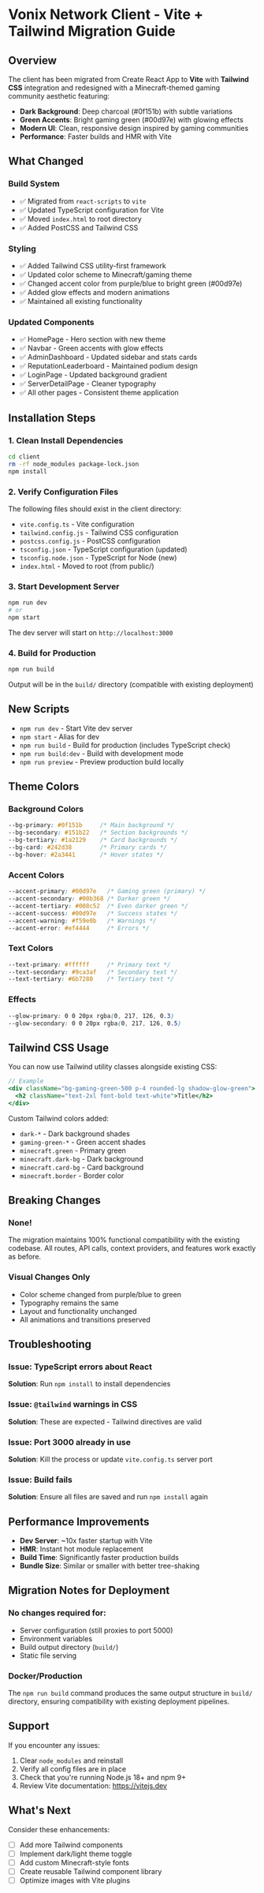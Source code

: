 # Vonix Network Client - Vite + Tailwind Migration Guide

## Overview
The client has been migrated from Create React App to **Vite** with **Tailwind CSS** integration and redesigned with a Minecraft-themed gaming community aesthetic featuring:

- **Dark Background**: Deep charcoal (#0f151b) with subtle variations
- **Green Accents**: Bright gaming green (#00d97e) with glowing effects
- **Modern UI**: Clean, responsive design inspired by gaming communities
- **Performance**: Faster builds and HMR with Vite

## What Changed

### Build System
- ✅ Migrated from `react-scripts` to `vite`
- ✅ Updated TypeScript configuration for Vite
- ✅ Moved `index.html` to root directory
- ✅ Added PostCSS and Tailwind CSS

### Styling
- ✅ Added Tailwind CSS utility-first framework
- ✅ Updated color scheme to Minecraft/gaming theme
- ✅ Changed accent color from purple/blue to bright green (#00d97e)
- ✅ Added glow effects and modern animations
- ✅ Maintained all existing functionality

### Updated Components
- ✅ HomePage - Hero section with new theme
- ✅ Navbar - Green accents with glow effects
- ✅ AdminDashboard - Updated sidebar and stats cards
- ✅ ReputationLeaderboard - Maintained podium design
- ✅ LoginPage - Updated background gradient
- ✅ ServerDetailPage - Cleaner typography
- ✅ All other pages - Consistent theme application

## Installation Steps

### 1. Clean Install Dependencies

```bash
cd client
rm -rf node_modules package-lock.json
npm install
```

### 2. Verify Configuration Files

The following files should exist in the client directory:
- `vite.config.ts` - Vite configuration
- `tailwind.config.js` - Tailwind CSS configuration
- `postcss.config.js` - PostCSS configuration
- `tsconfig.json` - TypeScript configuration (updated)
- `tsconfig.node.json` - TypeScript for Node (new)
- `index.html` - Moved to root (from public/)

### 3. Start Development Server

```bash
npm run dev
# or
npm start
```

The dev server will start on `http://localhost:3000`

### 4. Build for Production

```bash
npm run build
```

Output will be in the `build/` directory (compatible with existing deployment)

## New Scripts

- `npm run dev` - Start Vite dev server
- `npm start` - Alias for dev
- `npm run build` - Build for production (includes TypeScript check)
- `npm run build:dev` - Build with development mode
- `npm run preview` - Preview production build locally

## Theme Colors

### Background Colors
```css
--bg-primary: #0f151b     /* Main background */
--bg-secondary: #151b22   /* Section backgrounds */
--bg-tertiary: #1a2129    /* Card backgrounds */
--bg-card: #242d38        /* Primary cards */
--bg-hover: #2a3441       /* Hover states */
```

### Accent Colors
```css
--accent-primary: #00d97e   /* Gaming green (primary) */
--accent-secondary: #00b368 /* Darker green */
--accent-tertiary: #008c52  /* Even darker green */
--accent-success: #00d97e   /* Success states */
--accent-warning: #f59e0b   /* Warnings */
--accent-error: #ef4444     /* Errors */
```

### Text Colors
```css
--text-primary: #ffffff     /* Primary text */
--text-secondary: #9ca3af   /* Secondary text */
--text-tertiary: #6b7280    /* Tertiary text */
```

### Effects
```css
--glow-primary: 0 0 20px rgba(0, 217, 126, 0.3)
--glow-secondary: 0 0 20px rgba(0, 217, 126, 0.5)
```

## Tailwind CSS Usage

You can now use Tailwind utility classes alongside existing CSS:

```jsx
// Example
<div className="bg-gaming-green-500 p-4 rounded-lg shadow-glow-green">
  <h2 className="text-2xl font-bold text-white">Title</h2>
</div>
```

Custom Tailwind colors added:
- `dark-*` - Dark background shades
- `gaming-green-*` - Green accent shades
- `minecraft.green` - Primary green
- `minecraft.dark-bg` - Dark background
- `minecraft.card-bg` - Card background
- `minecraft.border` - Border color

## Breaking Changes

### None! 
The migration maintains 100% functional compatibility with the existing codebase. All routes, API calls, context providers, and features work exactly as before.

### Visual Changes Only
- Color scheme changed from purple/blue to green
- Typography remains the same
- Layout and functionality unchanged
- All animations and transitions preserved

## Troubleshooting

### Issue: TypeScript errors about React
**Solution**: Run `npm install` to install dependencies

### Issue: `@tailwind` warnings in CSS
**Solution**: These are expected - Tailwind directives are valid

### Issue: Port 3000 already in use
**Solution**: Kill the process or update `vite.config.ts` server port

### Issue: Build fails
**Solution**: Ensure all files are saved and run `npm install` again

## Performance Improvements

- **Dev Server**: ~10x faster startup with Vite
- **HMR**: Instant hot module replacement
- **Build Time**: Significantly faster production builds
- **Bundle Size**: Similar or smaller with better tree-shaking

## Migration Notes for Deployment

### No changes required for:
- Server configuration (still proxies to port 5000)
- Environment variables
- Build output directory (`build/`)
- Static file serving

### Docker/Production
The `npm run build` command produces the same output structure in `build/` directory, ensuring compatibility with existing deployment pipelines.

## Support

If you encounter any issues:
1. Clear `node_modules` and reinstall
2. Verify all config files are in place
3. Check that you're running Node.js 18+ and npm 9+
4. Review Vite documentation: https://vitejs.dev

## What's Next

Consider these enhancements:
- [ ] Add more Tailwind components
- [ ] Implement dark/light theme toggle
- [ ] Add custom Minecraft-style fonts
- [ ] Create reusable Tailwind component library
- [ ] Optimize images with Vite plugins
